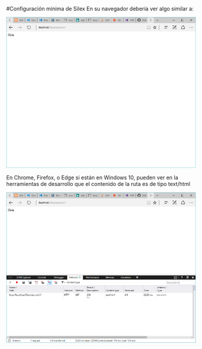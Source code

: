 #Configuración mínima de Silex
En su navegador debería ver algo similar a:

![Configuración mínima de Silex en el navegador](https://raw.githubusercontent.com/tiempor3al/Silex/master/docs/images/ejercicio1.png)

En Chrome, Firefox, o Edge si están en Windows 10, pueden ver en la herramientas de desarrollo que el contenido de la ruta es de tipo text/html

![Contenido de la ruta](https://raw.githubusercontent.com/tiempor3al/Silex/master/docs/images/ejercicio1_herramientas_desarrollo.png)
